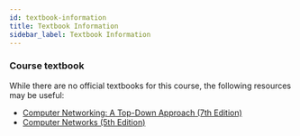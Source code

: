 ```yaml
---
id: textbook-information
title: Textbook Information
sidebar_label: Textbook Information
---
```


### Course textbook

While there are no official textbooks for this course, the following resources may be useful:

- <a target="_blank" href="https://amzn.to/2KT55Yt">Computer Networking: A Top-Down Approach (7th Edition)</a>
- <a target="_blank" href="https://amzn.to/31PhLX0">Computer Networks (5th Edition)</a>
